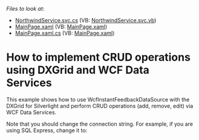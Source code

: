 <!-- default file list -->
*Files to look at*:

* [NorthwindService.svc.cs](./CS/WCFInstantFeedbackCRUD.Web/NorthwindService.svc.cs) (VB: [NorthwindService.svc.vb](./VB/WCFInstantFeedbackCRUD.Web/NorthwindService.svc.vb))
* [MainPage.xaml](./CS/WCFInstantFeedbackCRUD/MainPage.xaml) (VB: [MainPage.xaml](./VB/WCFInstantFeedbackCRUD/MainPage.xaml))
* [MainPage.xaml.cs](./CS/WCFInstantFeedbackCRUD/MainPage.xaml.cs) (VB: [MainPage.xaml](./VB/WCFInstantFeedbackCRUD/MainPage.xaml))
<!-- default file list end -->
# How to implement CRUD operations using DXGrid and WCF Data Services


<p>This example shows how to use WcfInstantFeedbackDataSource with the DXGrid for Silverlight and perform CRUD operations (add, remove, edit) via WCF Data Services.</p><p>Note that you should change the connection string. For example, if you are using SQL Express, change it to:<br />
<connectionStrings></p><p>    <add name="NorthwindEntities" connectionString="metadata=res://*/NWModel.csdl|res://*/NWModel.ssdl|res://*/NWModel.msl;provider=System.Data.SqlClient;provider connection string="Data Source=.\SQLEXPRESS;AttachDbFilename=|DataDirectory|\Northwind.mdf;Integrated Security=True;User Instance=True" providerName="System.Data.EntityClient" /></p><p></connectionStrings></p><br />


<br/>


